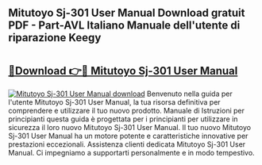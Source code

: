 ## Mitutoyo Sj-301 User Manual Download gratuit PDF - Part-AVL Italiano Manuale dell'utente di riparazione Keegy

# <h2><a href="http://dffui7w.blite.top/?on=Mitutoyo+Sj-301+User+Manual">🔗Download 👉🔴 Mitutoyo Sj-301 User Manual</a></h2>

[![Mitutoyo Sj-301 User Manual download](https://i.imgur.com/lujVjoI.png)](http://dffui7w.blite.top/?on=Mitutoyo+Sj-301+User+Manual)
Benvenuto nella guida per l'utente Mitutoyo Sj-301 User Manual, la tua risorsa definitiva per comprendere e utilizzare il tuo nuovo prodotto. Manuale di Istruzioni per principianti questa guida è progettata per i principianti per utilizzare in sicurezza il loro nuovo Mitutoyo Sj-301 User Manual. Il tuo nuovo Mitutoyo Sj-301 User Manual ha un motore potente e caratteristiche innovative per prestazioni eccezionali. Assistenza clienti dedicata Mitutoyo Sj-301 User Manual. Ci impegniamo a supportarti personalmente e in modo tempestivo.
